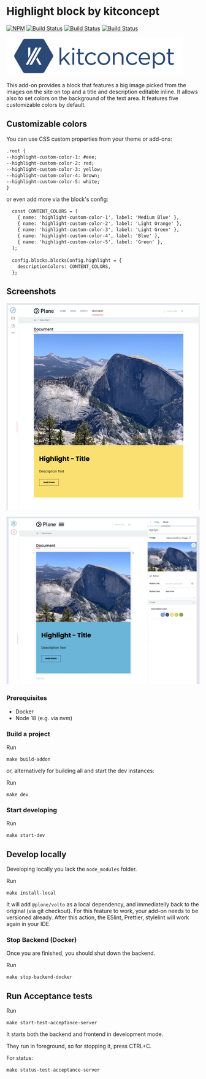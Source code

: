 # Highlight block by kitconcept

[![NPM](https://img.shields.io/npm/v/@kitconcept/volto-highlight-block.svg)](https://www.npmjs.com/package/@kitconcept/volto-highlight-block)
[![Build Status](https://github.com/kitconcept/volto-highlight-block/actions/workflows/code.yml/badge.svg)](https://github.com/kitconcept/volto-highlight-block/actions)
[![Build Status](https://github.com/kitconcept/volto-highlight-block/actions/workflows/unit.yml/badge.svg)](https://github.com/kitconcept/volto-highlight-block/actions)
[![Build Status](https://github.com/kitconcept/volto-highlight-block/actions/workflows/acceptance.yml/badge.svg)](https://github.com/kitconcept/volto-highlight-block/actions)

![kitconcept GmbH](https://github.com/kitconcept/volto-blocks/raw/master/kitconcept.png)

This add-on provides a block that features a big image picked from the images on the site on top and a title and description editable inline.
It allows also to set colors on the background of the text area. It features five customizable colors by default.

## Customizable colors

You can use CSS custom properties from your theme or add-ons:

```
.root {
--highlight-custom-color-1: #eee;
--highlight-custom-color-2: red;
--highlight-custom-color-3: yellow;
--highlight-custom-color-4: brown;
--highlight-custom-color-5: white;
}
```

or even add more via the block's config:

```
  const CONTENT_COLORS = [
    { name: 'highlight-custom-color-1', label: 'Medium Blue' },
    { name: 'highlight-custom-color-2', label: 'Light Orange' },
    { name: 'highlight-custom-color-3', label: 'Light Green' },
    { name: 'highlight-custom-color-4', label: 'Blue' },
    { name: 'highlight-custom-color-5', label: 'Green' },
  ];

  config.blocks.blocksConfig.highlight = {
    descriptionColors: CONTENT_COLORS,
  };
```

## Screenshots

![Highlight block](https://github.com/kitconcept/volto-highlight-block/raw/main/screenshot.jpg)

![Highlight block - edit mode](https://github.com/kitconcept/volto-highlight-block/raw/main/screenshot-edit.jpg)

### Prerequisites

- Docker
- Node 18 (e.g. via nvm)

### Build a project

Run

````
make build-addon
````

or, alternatively for building all and start the dev instances:

Run

````
make dev
````

### Start developing

Run

````
make start-dev
````

## Develop locally

Developing locally you lack the `node_modules` folder.

Run

```
make install-local
```

It will add `@plone/volto` as a local dependency, and immediatelly back to the original (via git checkout). For this feature to work, your add-on needs to be versioned already. After this action, the ESlint, Prettier, stylelint will work again in your IDE.

### Stop Backend (Docker)

Once you are finished, you should shut down the backend.

Run

````
make stop-backend-docker
````

## Run Acceptance tests

Run

```
make start-test-acceptance-server
```

It starts both the backend and frontend in development mode.

They run in foreground, so for stopping it, press CTRL+C.

For status:

```
make status-test-acceptance-server
```
